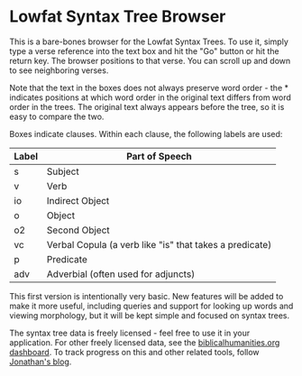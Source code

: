 # Lowfat Syntax Tree Browser

This is a bare-bones browser for the Lowfat Syntax Trees.  To use it, simply type a verse reference into the text box and hit the "Go" button or hit the return key.  The browser positions to that verse.  You can scroll up and down to see neighboring verses.

Note that the text in the boxes does not always preserve word order - the * indicates positions at which word order in the original text differs from word order in the trees. The original text always appears before the tree, so it is easy to compare the two.

Boxes indicate clauses.  Within each clause, the following labels are used:

Label | Part of Speech
------|----------------
s     | Subject
v     | Verb
io    | Indirect Object
o     | Object
o2    | Second Object
vc    | Verbal Copula (a verb like "is" that takes a predicate)
p     | Predicate
adv   | Adverbial (often used for adjuncts)

This first version is intentionally very basic.  New features will be added to make it more useful, including queries and support for looking up words and viewing morphology, but it will be kept simple and focused on syntax trees.

The syntax tree data is freely licensed - feel free to use it in your application.  For other freely licensed data, see the [biblicalhumanities.org dashboard](http://biblicalhumanities.org/dashboard/). To track progress on this and other related tools, follow [Jonathan's blog](http://jonathanrobie.biblicalhumanities.org).
